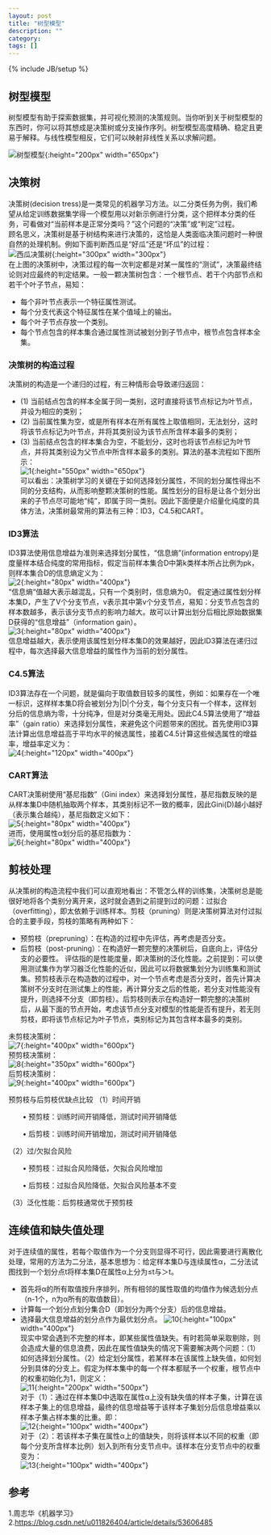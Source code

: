 ```yaml
---
layout: post
title: "树型模型"
description: ""
category: 
tags: []
---
```

{% include JB/setup %}

## 树型模型

树型模型有助于探索数据集，并可视化预测的决策规则。当你听到关于树型模型的东西时，你可以将其想成是决策树或分支操作序列。树型模型高度精确、稳定且更易于解释。与线性模型相反，它们可以映射非线性关系以求解问题。

![树型模型](https://raw.githubusercontent.com/yuzujin/yuzujin.github.com/master/images/树型模型.jpeg?raw=true "Title"){:height="200px" width="650px"}

## 决策树
决策树(decision tress)是一类常见的机器学习方法。以二分类任务为例，我们希望从给定训练数据集学得一个模型用以对新示例进行分类，这个把样本分类的任务，可看做对“当前样本是正常分类吗？”这个问题的“决策”或“判定”过程。  
顾名思义，决策树是基于树结构来进行决策的，这恰是人类面临决策问题时一种很自然的处理机制。例如下面判断西瓜是“好瓜”还是“坏瓜”的过程：  
![西瓜决策树](https://raw.githubusercontent.com/yuzujin/yuzujin.github.com/master/images/西瓜决策树.jpg?raw=true "Title"){:height="300px" width="300px"}  
在上图的决策树中，决策过程的每一次判定都是对某一属性的“测试”，决策最终结论则对应最终的判定结果。一般一颗决策树包含：一个根节点、若干个内部节点和若干个叶子节点，易知：  
* 每个非叶节点表示一个特征属性测试。
* 每个分支代表这个特征属性在某个值域上的输出。
* 每个叶子节点存放一个类别。
* 每个节点包含的样本集合通过属性测试被划分到子节点中，根节点包含样本全集。  

### 决策树的构造过程
决策树的构造是一个递归的过程，有三种情形会导致递归返回：
* (1) 当前结点包含的样本全属于同一类别，这时直接将该节点标记为叶节点，并设为相应的类别；
* (2) 当前属性集为空，或是所有样本在所有属性上取值相同，无法划分，这时将该节点标记为叶节点，并将其类别设为该节点所含样本最多的类别；
* (3) 当前结点包含的样本集合为空，不能划分，这时也将该节点标记为叶节点，并将其类别设为父节点中所含样本最多的类别。算法的基本流程如下图所示：  
![1](https://raw.githubusercontent.com/yuzujin/yuzujin.github.com/master/images/树型模型1.png?raw=true "Title"){:height="550px" width="650px"}  
可以看出：决策树学习的关键在于如何选择划分属性，不同的划分属性得出不同的分支结构，从而影响整颗决策树的性能。属性划分的目标是让各个划分出来的子节点尽可能地“纯”，即属于同一类别。因此下面便是介绍量化纯度的具体方法，决策树最常用的算法有三种：ID3，C4.5和CART。  

### ID3算法
ID3算法使用信息增益为准则来选择划分属性，“信息熵”(information entropy)是度量样本结合纯度的常用指标，假定当前样本集合D中第k类样本所占比例为pk，则样本集合D的信息熵定义为：  
![2](https://raw.githubusercontent.com/yuzujin/yuzujin.github.com/master/images/树型模型2.png?raw=true "Title"){:height="80px" width="400px"}  
“信息熵“值越大表示越混乱，只有一个类别时，信息熵为0。
假定通过属性划分样本集D，产生了V个分支节点，v表示其中第v个分支节点，易知：分支节点包含的样本数越多，表示该分支节点的影响力越大。故可以计算出划分后相比原始数据集D获得的“信息增益”（information gain）。  
![3](https://raw.githubusercontent.com/yuzujin/yuzujin.github.com/master/images/树型模型3.png?raw=true "Title"){:height="80px" width="400px"}  
信息增益越大，表示使用该属性划分样本集D的效果越好，因此ID3算法在递归过程中，每次选择最大信息增益的属性作为当前的划分属性。

### C4.5算法
ID3算法存在一个问题，就是偏向于取值数目较多的属性，例如：如果存在一个唯一标识，这样样本集D将会被划分为|D|个分支，每个分支只有一个样本，这样划分后的信息熵为零，十分纯净，但是对分类毫无用处。因此C4.5算法使用了“增益率”（gain ratio）来选择划分属性，来避免这个问题带来的困扰。首先使用ID3算法计算出信息增益高于平均水平的候选属性，接着C4.5计算这些候选属性的增益率，增益率定义为：  
![4](https://raw.githubusercontent.com/yuzujin/yuzujin.github.com/master/images/树型模型4.png?raw=true "Title"){:height="120px" width="400px"}

### CART算法
CART决策树使用“基尼指数”（Gini index）来选择划分属性，基尼指数反映的是从样本集D中随机抽取两个样本，其类别标记不一致的概率，因此Gini(D)越小越好（表示集合越纯），基尼指数定义如下：  
![5](https://raw.githubusercontent.com/yuzujin/yuzujin.github.com/master/images/树型模型5.png?raw=true "Title"){:height="80px" width="400px"}  
进而，使用属性α划分后的基尼指数为：  
![6](https://raw.githubusercontent.com/yuzujin/yuzujin.github.com/master/images/树型模型6.png?raw=true "Title"){:height="80px" width="400px"}

## 剪枝处理
从决策树的构造流程中我们可以直观地看出：不管怎么样的训练集，决策树总是能很好地将各个类别分离开来，这时就会遇到之前提到过的问题：过拟合（overfitting），即太依赖于训练样本。剪枝（pruning）则是决策树算法对付过拟合的主要手段，剪枝的策略有两种如下：  
* 预剪枝（prepruning）：在构造的过程中先评估，再考虑是否分支。
* 后剪枝（post-pruning）：在构造好一颗完整的决策树后，自底向上，评估分支的必要性。
评估指的是性能度量，即决策树的泛化性能。之前提到：可以使用测试集作为学习器泛化性能的近似，因此可以将数据集划分为训练集和测试集。预剪枝表示在构造数的过程中，对一个节点考虑是否分支时，首先计算决策树不分支时在测试集上的性能，再计算分支之后的性能，若分支对性能没有提升，则选择不分支（即剪枝）。后剪枝则表示在构造好一颗完整的决策树后，从最下面的节点开始，考虑该节点分支对模型的性能是否有提升，若无则剪枝，即将该节点标记为叶子节点，类别标记为其包含样本最多的类别。

未剪枝决策树：  
![7](https://raw.githubusercontent.com/yuzujin/yuzujin.github.com/master/images/树型模型7.jpeg?raw=true "Title"){:height="400px" width="600px"}  
预剪枝决策树：  
![8](https://raw.githubusercontent.com/yuzujin/yuzujin.github.com/master/images/树型模型8.png?raw=true "Title"){:height="350px" width="600px"}  
后剪枝决策树：  
![9](https://raw.githubusercontent.com/yuzujin/yuzujin.github.com/master/images/树型模型9.jpg?raw=true "Title"){:height="400px" width="600px"}  

预剪枝与后剪枝优缺点比较
（1）时间开销　　　

　　•   预剪枝：训练时间开销降低，测试时间开销降低

　　•  后剪枝：训练时间开销增加，测试时间开销降低

（2）过/欠拟合风险

　　•  预剪枝：过拟合风险降低，欠拟合风险增加

　　•  后剪枝：过拟合风险降低，欠拟合风险基本不变

（3）泛化性能：后剪枝通常优于预剪枝

## 连续值和缺失值处理
对于连续值的属性，若每个取值作为一个分支则显得不可行，因此需要进行离散化处理，常用的方法为二分法，基本思想为：给定样本集D与连续属性α，二分法试图找到一个划分点t将样本集D在属性α上分为≤t与＞t。  
* 首先将α的所有取值按升序排列，所有相邻的属性取值的均值作为候选划分点（n-1个，n为α所有的取值数目）。
* 计算每一个划分点划分集合D（即划分为两个分支）后的信息增益。
* 选择最大信息增益的划分点作为最优划分点。
![10](https://raw.githubusercontent.com/yuzujin/yuzujin.github.com/master/images/树型模型10.png?raw=true "Title"){:height="100px" width="400px"}  
现实中常会遇到不完整的样本，即某些属性值缺失。有时若简单采取剔除，则会造成大量的信息浪费，因此在属性值缺失的情况下需要解决两个问题：（1）如何选择划分属性。（2）给定划分属性，若某样本在该属性上缺失值，如何划分到具体的分支上。假定为样本集中的每一个样本都赋予一个权重，根节点中的权重初始化为1，则定义：  
![11](https://raw.githubusercontent.com/yuzujin/yuzujin.github.com/master/images/树型模型11.png?raw=true "Title"){:height="200px" width="500px"}  
对于（1）：通过在样本集D中选取在属性α上没有缺失值的样本子集，计算在该样本子集上的信息增益，最终的信息增益等于该样本子集划分后信息增益乘以样本子集占样本集的比重。即：  
![12](https://raw.githubusercontent.com/yuzujin/yuzujin.github.com/master/images/树型模型12.png?raw=true "Title"){:height="100px" width="400px"}  
对于（2）：若该样本子集在属性α上的值缺失，则将该样本以不同的权重（即每个分支所含样本比例）划入到所有分支节点中。该样本在分支节点中的权重变为：  
![13](https://raw.githubusercontent.com/yuzujin/yuzujin.github.com/master/images/树型模型13.png?raw=true "Title"){:height="100px" width="400px"}  

## 参考
1.周志华《机器学习》  
2.https://blog.csdn.net/u011826404/article/details/53606485



